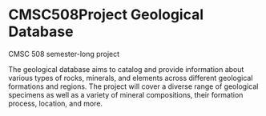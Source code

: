# CMSC508Project Geological Database
CMSC 508 semester-long project 

The geological database aims to catalog and provide information about various types of rocks, minerals, and elements across different geological formations and regions. The project will cover a diverse range of geological specimens as well as a variety of mineral compositions, their formation process, location, and more.
